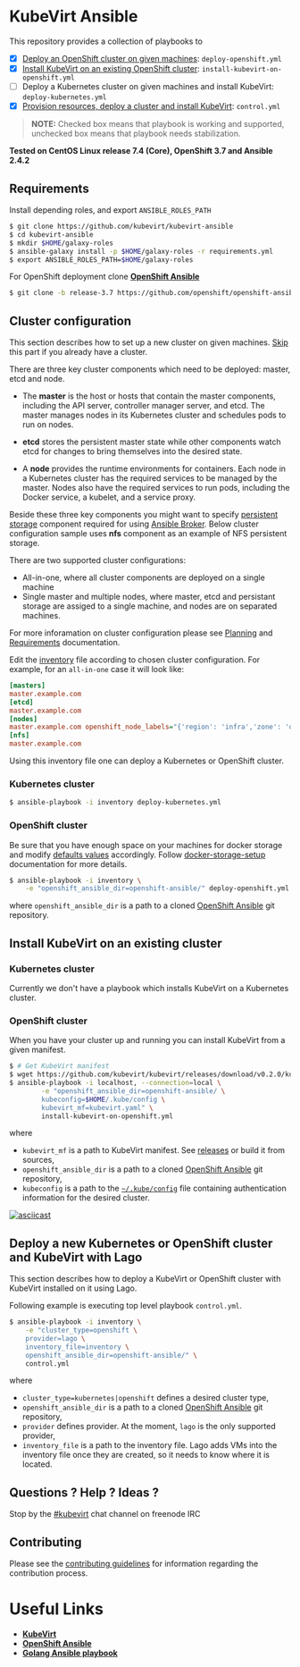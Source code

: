 # KubeVirt Ansible

This repository provides a collection of playbooks to
- [x] [Deploy an OpenShift cluster on given machines](#deploy-kubernetes-or-openshift-and-kubevirt): `deploy-openshift.yml`
- [x] [Install KubeVirt on an existing OpenShift cluster](#install-kubevirt-on-existing-cluster): `install-kubevirt-on-openshift.yml`
- [ ] Deploy a Kubernetes cluster on given machines and install KubeVirt: `deploy-kubernetes.yml`
- [x] [Provision resources, deploy a cluster and install KubeVirt](#deploy-new-kubernetes-or-openshift-cluster-and-kubevirt-with-lago): `control.yml`

> **NOTE:** Checked box means that playbook is working and supported, unchecked box means that playbook needs stabilization.

**Tested on CentOS Linux release 7.4 (Core), OpenShift 3.7 and Ansible 2.4.2**

## Requirements

Install depending roles, and export `ANSIBLE_ROLES_PATH`

```bash
$ git clone https://github.com/kubevirt/kubevirt-ansible
$ cd kubevirt-ansible
$ mkdir $HOME/galaxy-roles
$ ansible-galaxy install -p $HOME/galaxy-roles -r requirements.yml
$ export ANSIBLE_ROLES_PATH=$HOME/galaxy-roles
```

For OpenShift deployment clone [**OpenShift Ansible**][openshift-ansible-project]

```bash
$ git clone -b release-3.7 https://github.com/openshift/openshift-ansible
```

## Cluster configuration
This section describes how to set up a new cluster on given machines. [Skip](#install-kubevirt-on-existing-cluster) this part if you already have a cluster.

There are three key cluster components which need to be deployed: master, etcd and node.

* The **master** is the host or hosts that contain the master components,
  including the API server, controller manager server, and etcd.
  The master manages nodes in its Kubernetes cluster and schedules pods
  to run on nodes.

* **etcd** stores the persistent master state while other components watch
  etcd for changes to bring themselves into the desired state.

* A **node** provides the runtime environments for containers.
  Each node in a Kubernetes cluster has the required services
  to be managed by the master. Nodes also have the required services
  to run pods, including the Docker service, a kubelet, and a service proxy.

Beside these three key components you might want to specify [persistent storage](https://docs.openshift.org/latest/install_config/persistent_storage/index.html#install-config-persistent-storage-index) component required for using [Ansible Broker](https://docs.openshift.org/latest/install_config/install/advanced_install.html#configuring-openshift-ansible-broker). Below cluster configuration sample uses **nfs** component as an example of NFS persistent storage.

There are two supported cluster configurations:

* All-in-one, where all cluster components are deployed on a single machine
* Single master and multiple nodes, where master, etcd and persistant storage are assiged to a single machine, and nodes are on separated machines.  

For more inforamation on cluster configuration please see [Planning](https://docs.openshift.org/latest/install_config/install/planning.html) and [Requirements](https://docs.openshift.org/latest/install_config/install/prerequisites.html) documentation.

Edit the [inventory](./inventory) file according to chosen cluster configuration. For example, for an `all-in-one` case it will look like:

```ini
[masters]
master.example.com
[etcd]
master.example.com
[nodes]
master.example.com openshift_node_labels="{'region': 'infra','zone': 'default'}" openshift_schedulable=true
[nfs]
master.example.com
```

Using this inventory file one can deploy a Kubernetes or OpenShift cluster.

### Kubernetes cluster


```bash
$ ansible-playbook -i inventory deploy-kubernetes.yml
```

### OpenShift cluster


Be sure that you have enough space on your machines for docker storage and
modify [defaults values](docker-storage-setup-defaults) accordingly.
Follow [docker-storage-setup] documentation for more details.


```bash
$ ansible-playbook -i inventory \
    -e "openshift_ansible_dir=openshift-ansible/" deploy-openshift.yml
```
where `openshift_ansible_dir` is a path to a cloned [OpenShift Ansible][openshift-ansible-project] git repository.

## Install KubeVirt on an existing cluster

### Kubernetes cluster

Currently we don't have a playbook which installs KubeVirt on a Kubernetes cluster.

### OpenShift cluster

When you have your cluster up and running you can install KubeVirt from a given manifest.

```bash
$ # Get KubeVirt manifest
$ wget https://github.com/kubevirt/kubevirt/releases/download/v0.2.0/kubevirt.yaml
$ ansible-playbook -i localhost, --connection=local \
        -e "openshift_ansible_dir=openshift-ansible/ \
        kubeconfig=$HOME/.kube/config \
        kubevirt_mf=kubevirt.yaml" \
        install-kubevirt-on-openshift.yml
```
where
* `kubevirt_mf` is a path to KubeVirt manifest. See [releases](https://github.com/kubevirt/kubevirt/releases) or build it from sources,
* `openshift_ansible_dir` is a path to a cloned [OpenShift Ansible][openshift-ansible-project] git repository,
* `kubeconfig` is a path to the [`~/.kube/config`](https://docs.openshift.com/container-platform/3.7/cli_reference/manage_cli_profiles.html#switching-between-cli-profiles) file containing authentication information for the desired cluster.

[![asciicast](https://asciinema.org/a/161278.png)](https://asciinema.org/a/161278)


## Deploy a new Kubernetes or OpenShift cluster and KubeVirt with Lago

This section describes how to deploy a KubeVirt or OpenShift cluster with KubeVirt installed on it using Lago.

Following example is executing top level playbook `control.yml`.

```bash
$ ansible-playbook -i inventory \
    -e "cluster_type=openshift \
    provider=lago \
    inventory_file=inventory \
    openshift_ansible_dir=openshift-ansible/" \
    control.yml
```

where
* `cluster_type=kubernetes|openshift` defines a desired cluster type, 
* `openshift_ansible_dir` is a path to a cloned [OpenShift Ansible][openshift-ansible-project] git repository,
* `provider` defines provider. At the moment, `lago` is the only supported provider,
* `inventory_file` is a path to the inventory file. Lago adds VMs into the inventory file once they are created, so it needs to know where it is located.

## Questions ? Help ? Ideas ?

Stop by the [#kubevirt](https://webchat.freenode.net/?channels=kubevirt) chat channel on freenode IRC

## Contributing

Please see the [contributing guidelines](./CONTRIBUTING.md) for information regarding the contribution process.

# Useful Links
- [**KubeVirt**](https://github.com/kubevirt/kubevirt)
- [**OpenShift Ansible**][openshift-ansible-project]
- [**Golang Ansible playbook**](https://github.com/jlund/ansible-go)

[docker-storage-setup]: https://docs.openshift.org/latest/install_config/install/host_preparation.html#configuring-docker-storage
[docker-storage-setup-defaults]: https://github.com/openshift/openshift-ansible-contrib/blob/master/roles/docker-storage-setup/defaults/main.yaml
[openshift-ansible-project]: https://github.com/openshift/openshift-ansible
